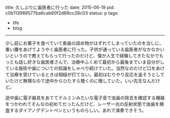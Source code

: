 title: 久しぶりに歯医者に行った
date: 2015-06-19
pid: c0b113989577ba6cab60f2d89cc28c03
status: p
tags:
- life
- blog
---

少し前にお菓子を食べていて奥歯の詰め物がはずれてしまっていたのを治しに、重い腰をあげてようやく歯医者に行った。子供が通っている歯医者がなかなかいいというので教えてもらって行ったのだけど、僕が人生で経験してきたなかでもっとも話し好きな歯医者さんで、治療中ふくめて最初から最後までいま自分がしている施術や歯についての知識をしゃべり続けていた。当然なのだけど口をあけて治療を受けているときは相槌が打てない。最初はむりやり反応を返そうとしていたけど無理なので途中からひたすら聴くのに徹していた。いい先生なんだけど。

途中歯に電子器具をあててテルミンみたいな電子音で虫歯の除去を確認する機器をつかわれてそんなの初めてだったんだけど、レーザー光の反射状態で虫歯を検査するダイアノグデントペンというものらしい。あれで演奏できそう。
